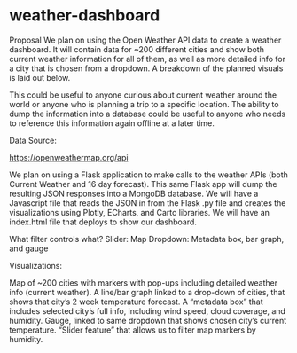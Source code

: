# weather-dashboard
Proposal
We plan on using the Open Weather API data to create a weather dashboard. It will contain data for ~200 different cities and show both current weather information for all of them, as well as more detailed info for a city that is chosen from a dropdown. A breakdown of the planned visuals is laid out below.

This could be useful to anyone curious about current weather around the world or anyone who is planning a trip to a specific location. The ability to dump the information into a database could be useful to anyone who needs to reference this information again offline at a later time. 



Data Source:

https://openweathermap.org/api

We plan on using a Flask application to make calls to the weather APIs (both Current Weather and 16 day forecast). This same Flask app will dump the resulting JSON responses into a MongoDB database. We will have a Javascript file that reads the JSON in from the Flask .py file and creates the visualizations using Plotly, ECharts, and Carto libraries. We will have an index.html file that deploys to show our dashboard.

What filter controls what?
Slider: Map
Dropdown: Metadata box, bar graph, and gauge

Visualizations:

Map of ~200 cities with markers with pop-ups including detailed weather info (current weather).
A line/bar graph linked to a drop-down of cities, that shows that city’s 2 week temperature forecast. 
A “metadata box” that includes selected city’s full info, including wind speed, cloud coverage, and humidity.
Gauge, linked to same dropdown that shows chosen city’s current temperature. 
“Slider feature” that allows us to filter map markers by humidity. 
